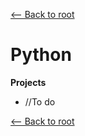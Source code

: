 [<-- Back to root](../README.md)

# **Python**

**Projects**
+ //To do

[<-- Back to root](../README.md)